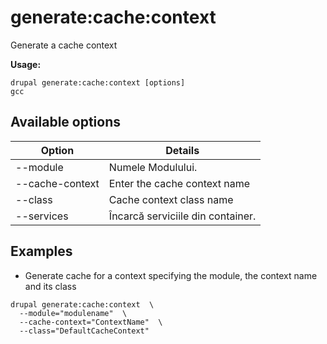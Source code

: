 # generate:cache:context
Generate a cache context

**Usage:**
```
drupal generate:cache:context [options]
gcc
```

## Available options
Option | Details
-------|-------------
--module | Numele Modulului.
--cache-context | Enter the cache context name
--class | Cache context class name
--services | Încarcă serviciile din container.

## Examples
* Generate cache for a context specifying the module, the context name and its class
```
drupal generate:cache:context  \
  --module="modulename"  \
  --cache-context="ContextName"  \
  --class="DefaultCacheContext"
```
